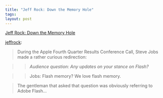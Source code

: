 ```yaml
--- 
title: "Jeff Rock: Down the Memory Hole"
tags: 
layout: post
---
```

[Jeff Rock: Down the Memory Hole](http://jeffrock.com/post/1366710567)

[jeffrock](http://jeffrock.com/post/1366710567):

> During the Apple Fourth Quarter Results Conference Call, Steve Jobs made a
rather curious redirection:

>

>> _Audience question: Any updates on your stance on Flash?_

>>

>> Jobs: Flash memory? We love flash memory.

>

> The gentleman that asked that question was obviously referring to Adobe
Flash…
